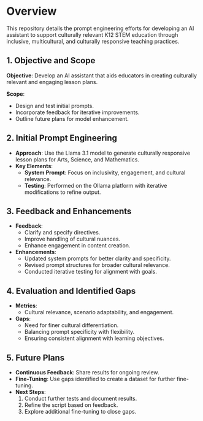 # Overview

This repository details the prompt engineering efforts for developing an AI assistant to support culturally relevant K12 STEM education through inclusive, multicultural, and culturally responsive teaching practices.

## 1. Objective and Scope
**Objective**: Develop an AI assistant that aids educators in creating culturally relevant and engaging lesson plans.

**Scope**:
- Design and test initial prompts.
- Incorporate feedback for iterative improvements.
- Outline future plans for model enhancement.

## 2. Initial Prompt Engineering
- **Approach**: Use the Llama 3.1 model to generate culturally responsive lesson plans for Arts, Science, and Mathematics.
- **Key Elements**:
  - **System Prompt**: Focus on inclusivity, engagement, and cultural relevance.
  - **Testing**: Performed on the Ollama platform with iterative modifications to refine output.

## 3. Feedback and Enhancements
- **Feedback**:
  - Clarify and specify directives.
  - Improve handling of cultural nuances.
  - Enhance engagement in content creation.
- **Enhancements**:
  - Updated system prompts for better clarity and specificity.
  - Revised prompt structures for broader cultural relevance.
  - Conducted iterative testing for alignment with goals.

## 4. Evaluation and Identified Gaps
- **Metrics**:
  - Cultural relevance, scenario adaptability, and engagement.
- **Gaps**:
  - Need for finer cultural differentiation.
  - Balancing prompt specificity with flexibility.
  - Ensuring consistent alignment with learning objectives.

## 5. Future Plans
- **Continuous Feedback**: Share results for ongoing review.
- **Fine-Tuning**: Use gaps identified to create a dataset for further fine-tuning.
- **Next Steps**:
  1. Conduct further tests and document results.
  2. Refine the script based on feedback.
  3. Explore additional fine-tuning to close gaps.